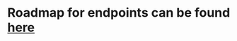 # Roadmap for endpoints can be found [here](https://github.com/oze4/godaddygo/blob/master/README.md#endpoints)
